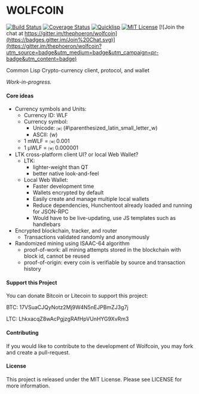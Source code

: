 # WOLFCOIN

[![Build Status](https://travis-ci.org/thephoeron/wolfcoin.svg)](https://travis-ci.org/thephoeron/wolfcoin)
[![Coverage Status](http://coveralls.io/repos/thephoeron/wolfcoin/badge.svg?branch=master&service=github)](http://coveralls.io/github/thephoeron/wolfcoin?branch=master)
[![Quicklisp](http://quickdocs.org/badge/wolfcoin.svg)](http://quickdocs.org/wolfcoin/)
[![MIT License](https://img.shields.io/badge/license-MIT-blue.svg)](./LICENSE)
[![Join the chat at https://gitter.im/thephoeron/wolfcoin](https://badges.gitter.im/Join%20Chat.svg)](https://gitter.im/thephoeron/wolfcoin?utm_source=badge&utm_medium=badge&utm_campaign=pr-badge&utm_content=badge)

Common Lisp Crypto-currency client, protocol, and wallet

*Work-in-progress.*

#### Core ideas

* Currency symbols and Units:
	* Currency ID: WLF
	* Currency symbol:
	    * Unicode: ⒲ (#\parenthesized_latin_small_letter_w)
	    * ASCII: (w)
	* 1 mWLF = ⒲ 0.001
	* 1 μWLF = ⒲ 0.000001
* LTK cross-platform client UI? or local Web Wallet?
	* LTK:
    	* lighter-weight than QT
    	* better native look-and-feel
    * Local Web Wallet:
    	* Faster development time
    	* Wallets encrypted by default
    	* Easily create and manage multiple local wallets
    	* Reduce dependencies, Hunchentoot already loaded and running for JSON-RPC
    	* Would have to be live-updating, use JS templates such as handlebars
* Encrypted blockchain, tracker, and router
	* Transactions validated randomly and anonymously
* Randomized mining using ISAAC-64 algorithm
	* proof-of-work: all mining attempts stored in the blockchain with block id, cannot be reused
	* proof-of-origin: every coin is verifiable by source and transaction history

#### Support this Project

You can donate Bitcoin or Litecoin to support this project:

BTC: 17VSuaCJQyNotz2Mj9W4N5nEJPBmZJ3g7j

LTC: LhkxacqZ8wAcPgjzgRAfHpVUnHYG9XvRm3

#### Contributing

If you would like to contribute to the development of Wolfcoin, you may fork and create a pull-request.

#### License

This project is released under the MIT License.  Please see LICENSE for more information.
